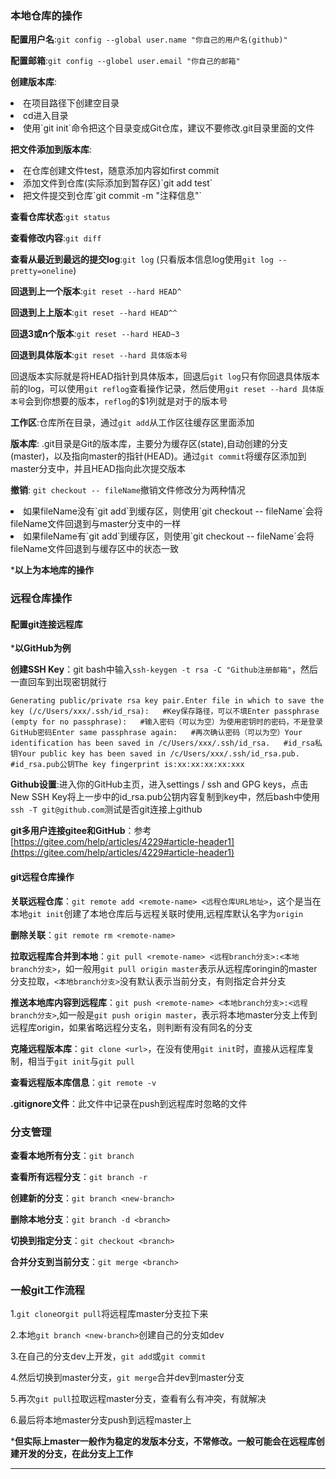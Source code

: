 ### 本地仓库的操作

**配置用户名**:`git config --global user.name "你自己的用户名(github)"`

**配置邮箱**:`git config --globel user.email "你自己的邮箱"`

**创建版本库**:

<li class="md-list-item">
在项目路径下创建空目录
</li>
<li class="md-list-item">
cd进入目录
</li>
<li class="md-list-item">
使用`git init`命令把这个目录变成Git仓库，建议不要修改.git目录里面的文件
</li>

**把文件添加到版本库**:

<li class="md-list-item">
在仓库创建文件test，随意添加内容如first commit
</li>
<li class="md-list-item">
添加文件到仓库(实际添加到暂存区)`git add test`
</li>
<li class="md-list-item">
把文件提交到仓库`git commit -m "注释信息"`
</li>

**查看仓库状态**:`git status`

**查看修改内容**:`git diff`

**查看从最近到最远的提交log**:`git log` (只看版本信息log使用`git log --pretty=oneline`)

**回退到上一个版本**:`git reset --hard HEAD^`

**回退到上上版本**:`git reset --hard HEAD^^`

**回退3或n个版本**:`git reset --hard HEAD~3`

**回退到具体版本**:`git reset --hard 具体版本号`

回退版本实际就是将HEAD指针到具体版本，回退后`git log`只有你回退具体版本前的log，可以使用`git reflog`查看操作记录，然后使用`git reset --hard 具体版本号`会到你想要的版本，`reflog`的$1列就是对于的版本号

**工作区**:仓库所在目录，通过`git add`从工作区往缓存区里面添加

**版本库**: .git目录是Git的版本库，主要分为缓存区(state),自动创建的分支(master)，以及指向master的指针(HEAD)。通过`git commit`将缓存区添加到master分支中，并且HEAD指向此次提交版本

**撤销**: `git checkout -- fileName`撤销文件修改分为两种情况

<li class="md-list-item">
如果fileName没有`git add`到缓存区，则使用`git checkout -- fileName`会将fileName文件回退到与master分支中的一样
</li>
<li class="md-list-item">
如果fileName有`git add`到缓存区，则使用`git checkout -- fileName`会将fileName文件回退到与缓存区中的状态一致
</li>

***以上为本地库的操作**

### 远程仓库操作

#### 配置git连接远程库

***以GitHub为例**

**创建SSH Key**：git bash中输入`ssh-keygen -t rsa -C "Github注册邮箱"`，然后一直回车到出现密钥就行

```
Generating public/private rsa key pair.​Enter file in which to save the key (/c/Users/xxx/.ssh/id_rsa):   #Key保存路径，可以不填​Enter passphrase (empty for no passphrase):   #输入密码（可以为空）为使用密钥时的密码，不是登录GitHub密码​Enter same passphrase again:   #再次确认密码（可以为空）​Your identification has been saved in /c/Users/xxx/.ssh/id_rsa.   #id_rsa私钥​Your public key has been saved in /c/Users/xxx/.ssh/id_rsa.pub.  #id_rsa.pub公钥​The key fingerprint is:​xx:xx:xx:xx:xxx
```

**Github设置**:进入你的GitHub主页，进入settings / ssh and GPG keys，点击New SSH Key将上一步中的id_rsa.pub公钥内容复制到key中，然后bash中使用`ssh -T git@github.com`测试是否git连接上github

**git多用户连接gitee和GitHub**：参考[https://gitee.com/help/articles/4229#article-header1](https://gitee.com/help/articles/4229#article-header1)

 

#### git远程仓库操作

**关联远程仓库**：`git remote add <remote-name> <远程仓库URL地址>`，这个是当在本地`git init`创建了本地仓库后与远程关联时使用,远程库默认名字为`origin`

**删除关联**：`git remote rm <remote-name>`

**拉取远程库合并到本地**：`git pull <remote-name> <远程branch分支>:<本地branch分支>`，如一般用`git pull origin master`表示从远程库oringin的master分支拉取，`<本地branch分支>`没有默认表示当前分支，有则指定合并分支

**推送本地库内容到远程库**：`git push <remote-name> <本地branch分支>:<远程branch分支>`,如一般是`git push origin master`，表示将本地master分支上传到远程库origin，如果省略远程分支名，则判断有没有同名的分支

**克隆远程版本库**：`git clone <url>`，在没有使用`git init`时，直接从远程库复制，相当于`git init`与`git pull`

**查看远程版本库信息**：`git remote -v`

**.gitignore文件**：此文件中记录在push到远程库时忽略的文件

### 分支管理

**查看本地所有分支**：`git branch`

**查看所有远程分支**：`git branch -r`

**创建新的分支**：`git branch <new-branch>`

**删除本地分支**：`git branch -d <branch>`

**切换到指定分支**：`git checkout <branch>`

**合并分支到当前分支**：`git merge <branch>`

### 一般git工作流程

1.`git clone`or`git pull`将远程库master分支拉下来

2.本地`git branch <new-branch>`创建自己的分支如dev

3.在自己的分支dev上开发，`git add`或`git commit`

4.然后切换到master分支，`git merge`合并dev到master分支

5.再次`git pull`拉取远程master分支，查看有么有冲突，有就解决

6.最后将本地master分支push到远程master上

***但实际上master一般作为稳定的发版本分支，不常修改。一般可能会在远程库创建开发的分支，在此分支上工作**

** **

 
